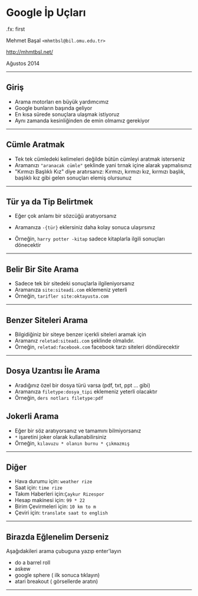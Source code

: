 #   Google İp Uçları

.fx: first

Mehmet Başal `<mhmtbsl@bil.omu.edu.tr>`

http://mhmtbsl.net/

Ağustos 2014

---

##  Giriş

-   Arama motorları en büyük yardımcımız
-   Google bunların başında geliyor
-   En kısa sürede sonuçlara ulaşmak istiyoruz
-   Aynı zamanda kesinliğinden de emin olmamız gerekiyor

---

##  Cümle Aratmak 

-   Tek tek cümledeki kelimeleri değilde bütün cümleyi aratmak isterseniz
-   Aramanızı `"aranacak cümle"` şeklinde yani tırnak içine alarak yapmalısınız
-   "Kırmızı Başlıklı Kız" diye aratırsanız:
        Kırmızı, kırmızı kız, kırmızı başlık, başlıklı kız
        gibi gelen sonuçları elemiş olursunuz
---

##  Tür ya da Tip Belirtmek

-   Eğer çok anlamı bir sözcüğü aratıyorsanız

-   Aramanıza `-{tür}` eklersiniz daha kolay sonuca ulaşırsınız

-   Örneğin, `harry potter -kitap` sadece kitaplarla ilgili sonuçları dönecektir

---

##  Belir Bir Site Arama

-   Sadece tek bir sitedeki sonuçlarla ilgileniyorsanız
-   Aramanıza `site:siteadi.com` eklemeniz yeterli
-   Örneğin, `tarifler site:oktayusta.com`

---

##  Benzer Siteleri Arama

-   Bilgidiğiniz bir siteye benzer içerkli siteleri aramak için
-   Aramanız `reletad:siteadi.com` şeklinde olmalıdır.
-   Örneğin, `reletad:facebook.com` facebook tarzı siteleri döndürecektir

---

##  Dosya Uzantısı İle Arama

-   Aradığınız özel bir dosya türü varsa (pdf, txt, ppt ... gibi)
-   Aramanıza `filetype:dosya_tipi` eklemeniz yeterli olacaktır
-   Örneğin, `ders notları filetype:pdf`

##  Jokerli Arama

-   Eğer bir söz aratıyorsanız ve tamamını bilmiyorsanız
-   `*` işaretini joker olarak kullanabilirsiniz
-   Örneğin, `kılavuzu * olanın burnu * çıkmazmış`

---
##  Diğer

-   Hava durumu için: `weather rize`
-   Saat için: `time rize`
-   Takım Haberleri için:`Çaykur Rizespor`
-   Hesap makinesi için: `99 * 22`
-   Birim Çevirmeleri için: `10 km to m`
-   Çeviri için: `translate saat to english`
---

##  Birazda Eğlenelim Derseniz

Aşağıdakileri arama çubuguna yazıp enter'layın

-   do a barrel roll
-   askew
-   google sphere ( ilk sonuca tıklayın)
-   atari breakout ( görsellerde aratın)

---
